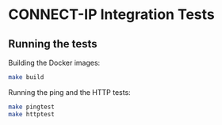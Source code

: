 # CONNECT-IP Integration Tests

## Running the tests

Building the Docker images:
```sh
make build
```

Running the ping and the HTTP tests:
```sh
make pingtest
make httptest
```

